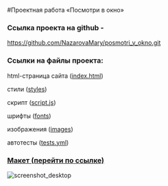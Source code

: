 #Проектная работа «Посмотри в окно»

<h3>Ссылка проекта на github - </h3>

https://github.com/NazarovaMary/posmotri_v_okno.git

<h3>Ссылки на файлы проекта:</h3>

html-страница сайта (<a href="https://github.com/NazarovaMary/posmotri_v_okno/blob/main/index.html" target="_blank">index.html</a>)

стили (<a href="https://github.com/NazarovaMary/posmotri_v_okno/tree/main/styles" target="_blank">styles</a>)

скрипт (<a href="https://github.com/NazarovaMary/posmotri_v_okno/blob/main/scripts/script.js" target="_blank">script.js</a>)

шрифты (<a href="https://github.com/NazarovaMary/posmotri_v_okno/tree/main/fonts" target="_blank">fonts</a>)

изображения (<a href="https://github.com/NazarovaMary/ono-tebe-nado/tree/main/images" target="_blank">images</a>)

автотесты (<a href="https://github.com/NazarovaMary/posmotri_v_okno/blob/main/.github/workflows/tests.yml" target="_blank">tests.yml</a>)


<h3><a href="https://www.figma.com/file/QHcvX1RsUI89CulRB7HLk6/%234-Посмотри-в-окно?type=design&mode=design" target="_blank">Макет (перейти по ссылке)</a></h3>

![screenshot_desktop](https://github.com/NazarovaMary/posmotri_v_okno/assets/145542673/5a1ca871-e8f7-466d-86c8-cb264fcaddab)
